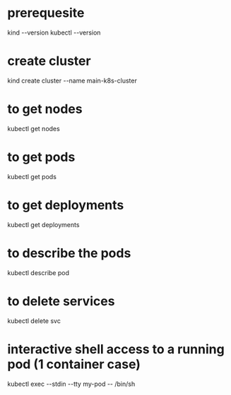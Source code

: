 # prerequesite
kind --version
kubectl --version

# create cluster
kind create cluster --name main-k8s-cluster

# to get nodes
kubectl get nodes

# to get pods
kubectl get pods

# to get deployments
kubectl get deployments

# to describe the pods
kubectl describe pod <pod-id>

# to delete services
kubectl delete svc <service-name>

# interactive shell access to a running pod (1 container case)
kubectl exec --stdin --tty my-pod -- /bin/sh        

